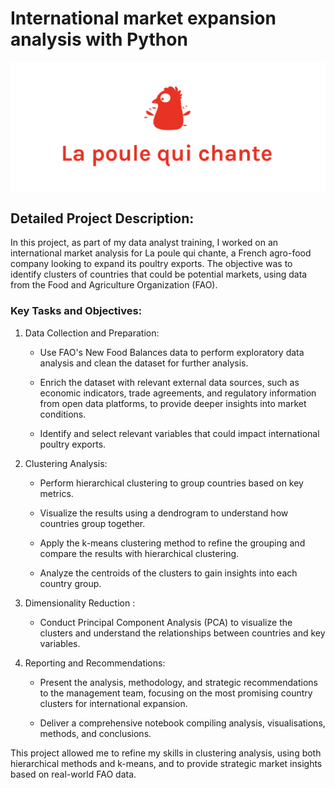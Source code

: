 # International market expansion analysis with Python

![logo ](https://github.com/Armeldt/Python-International-Market-Expansion-Analysis/blob/main/Ressouces/logo.png)

## Detailed Project Description:

In this project, as part of my data analyst training, I worked on an international market analysis for La poule qui chante, a French agro-food company looking to expand its poultry exports. The objective was to identify clusters of countries that could be potential markets, using data from the Food and Agriculture Organization (FAO).

### Key Tasks and Objectives:

1. Data Collection and Preparation:

    - Use FAO's New Food Balances data to perform exploratory data analysis and clean the dataset for further analysis.
  
    - Enrich the dataset with relevant external data sources, such as economic indicators, trade agreements, and regulatory information from open data platforms, to provide deeper insights into market conditions.
  
    - Identify and select relevant variables that could impact international poultry exports.

2. Clustering Analysis:

    - Perform hierarchical clustering to group countries based on key metrics.
      
    - Visualize the results using a dendrogram to understand how countries group together.
      
    - Apply the k-means clustering method to refine the grouping and compare the results with hierarchical clustering.
      
    - Analyze the centroids of the clusters to gain insights into each country group.

3. Dimensionality Reduction :

    - Conduct Principal Component Analysis (PCA) to visualize the clusters and understand the relationships between countries and key variables.

4. Reporting and Recommendations:

    - Present the analysis, methodology, and strategic recommendations to the management team, focusing on the most promising country clusters for international expansion.
      
    - Deliver a comprehensive notebook compiling analysis, visualisations, methods, and conclusions.

This project allowed me to refine my skills in clustering analysis, using both hierarchical methods and k-means, and to provide strategic market insights based on real-world FAO data.
